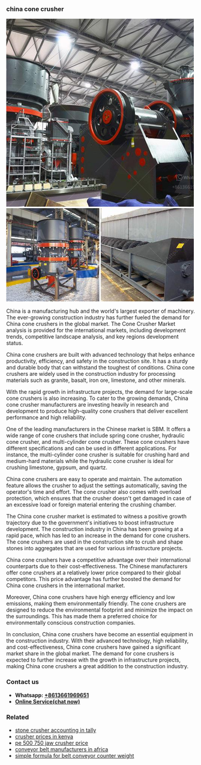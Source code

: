 <h3>china cone crusher</h3><img src='1706755532.jpg' alt=''><p>China is a manufacturing hub and the world's largest exporter of machinery. The ever-growing construction industry has further fueled the demand for China cone crushers in the global market. The Cone Crusher Market analysis is provided for the international markets, including development trends, competitive landscape analysis, and key regions development status. </p><p>China cone crushers are built with advanced technology that helps enhance productivity, efficiency, and safety in the construction site. It has a sturdy and durable body that can withstand the toughest of conditions. China cone crushers are widely used in the construction industry for processing materials such as granite, basalt, iron ore, limestone, and other minerals.</p><p>With the rapid growth in infrastructure projects, the demand for large-scale cone crushers is also increasing. To cater to the growing demands, China cone crusher manufacturers are investing heavily in research and development to produce high-quality cone crushers that deliver excellent performance and high reliability.</p><p>One of the leading manufacturers in the Chinese market is SBM. It offers a wide range of cone crushers that include spring cone crusher, hydraulic cone crusher, and multi-cylinder cone crusher. These cone crushers have different specifications and can be used in different applications. For instance, the multi-cylinder cone crusher is suitable for crushing hard and medium-hard materials while the hydraulic cone crusher is ideal for crushing limestone, gypsum, and quartz.</p><p>China cone crushers are easy to operate and maintain. The automation feature allows the crusher to adjust the settings automatically, saving the operator's time and effort. The cone crusher also comes with overload protection, which ensures that the crusher doesn't get damaged in case of an excessive load or foreign material entering the crushing chamber.</p><p>The China cone crusher market is estimated to witness a positive growth trajectory due to the government's initiatives to boost infrastructure development. The construction industry in China has been growing at a rapid pace, which has led to an increase in the demand for cone crushers. The cone crushers are used in the construction site to crush and shape stones into aggregates that are used for various infrastructure projects.</p><p>China cone crushers have a competitive advantage over their international counterparts due to their cost-effectiveness. The Chinese manufacturers offer cone crushers at a relatively lower price compared to their global competitors. This price advantage has further boosted the demand for China cone crushers in the international market.</p><p>Moreover, China cone crushers have high energy efficiency and low emissions, making them environmentally friendly. The cone crushers are designed to reduce the environmental footprint and minimize the impact on the surroundings. This has made them a preferred choice for environmentally conscious construction companies.</p><p>In conclusion, China cone crushers have become an essential equipment in the construction industry. With their advanced technology, high reliability, and cost-effectiveness, China cone crushers have gained a significant market share in the global market. The demand for cone crushers is expected to further increase with the growth in infrastructure projects, making China cone crushers a great addition to the construction industry.</p><h3>Contact us</h3><ul><li><strong>Whatsapp:&nbsp;<a href="https://wa.me/8613661969651">+8613661969651</a></strong></li><li><a href="https://swt.shibang-china.com/?git&amp;zhl&amp;china cone crusher"><strong>Online Service(chat now)</strong></a></li></ul><h3>Related</h3><ul><li><a href='stone crusher accounting in tally.md'>stone crusher accounting in tally</a></li><li><a href='crusher prices in kenya.md'>crusher prices in kenya</a></li><li><a href='pe 500 750 jaw crusher price.md'>pe 500 750 jaw crusher price</a></li><li><a href='conveyor belt manufacturers in africa.md'>conveyor belt manufacturers in africa</a></li><li><a href='simple formula for belt conveyor counter weight.md'>simple formula for belt conveyor counter weight</a></li></ul>